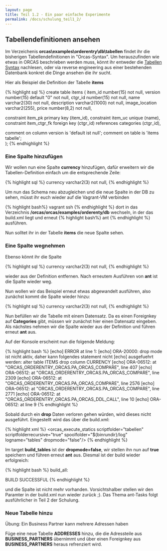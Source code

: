 ```yaml
---
layout: page
title: Teil 1.2 - Ein paar einfache Experimente
permalink: /docs/schulung_teil1_2/
---
```


## Tabellendefinitionen ansehen

Im Verzeichenis **orcas\examples\orderentry\db\tabellen** findet ihr die bisherigen Tabellendefinitionen in "Orcas-Syntax". Um herauszufinden wie etwas in ORCAS beschrieben werden muss, könnt ihr entweder die [Tabellen Syntax]({{site.baseurl}}/docs/statics-syntax) nachlesen, oder via reverse engineering aus einer bestehenden Datenbank konkret die Dinge ansehen die ihr sucht.

Hier als Beispiel die Definition der Tabelle **items**


{% highlight sql %}
create table items
(
  item_id         number(15)                    not null,
  version         number(15)      default "0"   not null,
  ctgr_id         number(15)                    not null,
  name            varchar2(30)             not null,
  description     varchar2(1000)           not null,
  image_location  varchar2(255),
  price           number(8,2)                   not null,

  constraint item_pk primary key (item_id),
  constraint item_uc unique (name),
  constraint item_ctgr_fk foreign key (ctgr_id) references categories (ctgr_id),

  comment on column version is 'default ist null';
  comment on table is 'items tabelle';  
);
{% endhighlight %}

### Eine Spalte hinzufügen
Wir wollen nun eine Spalte **currency** hinzufügen, dafür erweitern wir die Tabellen-Definition einfach um die entsprechende Zeile:

{% highlight sql %}
  currency     varchar2(3)           not null,
{% endhighlight %}

Um nun das Schema neu abzugleichen und die neue Spalte in der DB zu sehen, müsst ihr euch wieder auf die Vagrant-VM verbinden

{% highlight bash%}
vagrant ssh
{% endhighlight %}
dort in das Verzeichnis **/orcas/orcas/examples/orderenty/db** wechseln, in der das build.xml liegt und erneut
{% highlight bash%}
ant
{% endhighlight %}
ausführen.

Nun solltet ihr in der Tabelle **items** die neue Spalte sehen.

### Eine Spalte wegnehmen

Ebenso könnt ihr die Spalte

{% highlight sql %}
  currency     varchar2(3)           not null,
{% endhighlight %}

wieder aus der Definition entfernen. Nach erneutem Ausführen von **ant** ist die Spalte wieder weg. 

Nun wollen wir das Beispiel erneut etwas abgewandelt ausführen, also zunächst kommt die Spalte wieder hinzu:


{% highlight sql %}
  currency     varchar2(3)           not null,
{% endhighlight %}

Nun befüllen wir die Tabelle mit einem Datensatz. Da es einen Foreignkey auf **Categories** gibt, müssen wir zunächst hier einen Datensatz eingeben.
Als nächstes nehmen wir die Spalte wieder aus der Definition und führen erneut **ant** aus.

Auf der Konsole erscheint nun die folgende Meldung:

{% highlight bash %}
 [echo] ERROR at line 1:
 [echo] ORA-20000: drop mode ist nicht aktiv, daher kann folgendes statement nicht
 [echo] ausgefuehrt werden: alter table ITEMS drop column CURRENCY
 [echo] ORA-06512: at "ORCAS_ORDERENTRY_ORCAS.PA_ORCAS_COMPARE", line 407
 [echo] ORA-06512: at "ORCAS_ORDERENTRY_ORCAS.PA_ORCAS_COMPARE", line 2309
 [echo] ORA-06512: at "ORCAS_ORDERENTRY_ORCAS.PA_ORCAS_COMPARE", line 2576
 [echo] ORA-06512: at "ORCAS_ORDERENTRY_ORCAS.PA_ORCAS_COMPARE", line 2771
 [echo] ORA-06512: at "ORCAS_ORDERENTRY_ORCAS.PA_ORCAS_DDL_CALL", line 10
 [echo] ORA-06512: at line 9
 {% endhighlight %}
 
 Sobald durch ein **drop** Daten verloren gehen würden, wird dieses nicht ausgeführt. Eingestellt wird das über die build.xml:
 
 {% highlight xml %}
  <target name="build_tables" depends="show_location,orcas_initialize">
    <orcas_execute_statics scriptfolder="tabellen" scriptfolderrecursive="true" spoolfolder="${binrundir}/log" logname="tables" dropmode="false"/>
  </target>
 {% endhighlight %}
 
 Im target **build_tables** ist der **dropmode=false**, wir stellen ihn nun auf **true** speichern und führen erneut **ant** aus. Diesmal ist der build wieder erfolgreich:
 
 {% highlight bash %}
  build_all:
  
  BUILD SUCCESSFUL
 {% endhighlight %}
 
  und die Spalte ist nicht mehr vorhanden. Vorsichtshalber stellen wir den Paramter in der build.xml nun wieder zurück ;). 
  Das Thema ant-Tasks folgt ausführlicher in Teil 2 der Schulung.
  

### Neue Tabelle hinzu
Übung: Ein Business Partner kann mehrere Adressen haben 

Füge eine neue Tabelle **ADDRESSES** hinzu, die die Adressteile aus **BUSINESS_PARTNERS** übernimmt und über einen Foreignkey aus **BUSINESS_PARTNERS** heraus refrenziert wird.
  
  
  
  
  
 